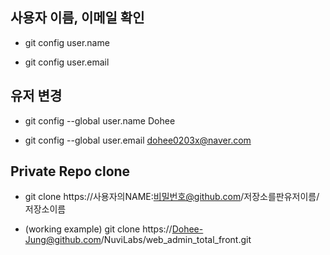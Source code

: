 ## 사용자 이름, 이메일 확인

- git config user.name

- git config user.email

## 유저 변경

- git config --global user.name Dohee

- git config --global user.email dohee0203x@naver.com

## Private Repo clone

- git clone https://사용자의NAME:비밀번호@github.com/저장소를판유저이름/저장소이름

- (working example) git clone https://Dohee-Jung@github.com/NuviLabs/web_admin_total_front.git
